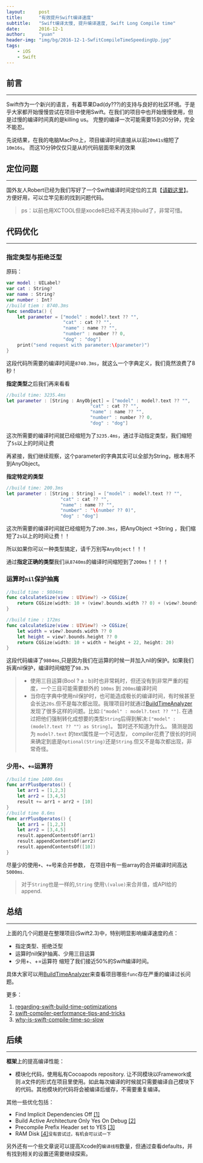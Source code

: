 ```yaml
---
layout:     post
title:      "有效提升Swift编译速度"
subtitle:   "Swift编译太慢, 提升编译速度, Swift Long Compile time"
date:       2016-12-1
author:     "yuan"
header-img: "img/bg/2016-12-1-SwfitCompileTimeSpeedingUp.jpg"
tags:
    - iOS
    - Swift
---
```

## 前言
----

Swift作为一个新兴的语言，有着苹果Dad(dy???)的支持与良好的社区环境。于是乎大家都开始慢慢尝试在项目中使用Swift。在我们的项目中也开始慢慢使用，但是过慢的编译时间真的是killing us。 完整的编译一次可能需要15到20分钟，完全不能忍。

先说结果，在我的电脑MacPro上，项目编译时间直接从以前`20m41s`缩短了`10m16s`。
而这10分钟仅仅只是从的代码层面带来的效果

## 定位问题
----

国外友人Robert已经为我们写好了一个Swift编译时间定位的工具【[请戳这里](https://github.com/RobertGummesson/BuildTimeAnalyzer-for-Xcode)】。 方便好用，可以立竿见影的找到问题代码。

> ps：以前也用XCTOOL但是xocde8已经不再支持build了，非常可惜。

## 代码优化
----

### 指定类型与拒绝泛型
原码：

```swift
var model : UILabel?
var cat : String?
var name : String?
var number : Int?
//build tiem : 8740.3ms
func sendData() {
    let parameter = ["model" : model?.text ?? "",
                     "cat" : cat ?? "",
                     "name" : name ?? "",
                     "number" : number ?? 0,
                     "dog" : "dog"]
    print("send request with parameter:\(parameter)")
}

```
这段代码所需要的编译时间是`8740.3ms`，就这么一个字典定义，我们竟然浪费了8秒！

**指定类型**之后我们再来看看

```swift
//build time: 3235.4ms
let parameter : [String : AnyObject] = ["model" : model?.text ?? "",
		                       "cat" : cat ?? "",
		                       "name" : name ?? "",
		                       "number" : number ?? 0,
		                       "dog" : "dog"]
```
这次所需要的编译时间就已经缩短为了`3235.4ms`，通过手动指定类型，我们缩短了`5s`以上的时间让费

再紧接，我们继续观察，这个parameter的字典其实可以全部为String，根本用不到AnyObject。

**指定特定的类型**

```swift
//build time: 200.3ms
let parameter : [String : String] = ["model" : model?.text ?? "",
					"cat" : cat ?? "",
					"name" : name ?? "",
					"number" : "\(number ?? 0)",
					"dog" : "dog"]
```
这次所需要的编译时间就已经缩短为了`200.3ms`，把AnyObject ->String ，我们缩短了`2s`以上的时间让费！！

所以如果你可以一种类型搞定，请千万别写`AnyObject`！！！


通过**指定正确的类型**我们从`8740ms`的编译时间缩短到了`200ms`！！！！


### 运算时`nil`保护抽离

```swift
//build time : 9804ms
func calculateSize(view : UIView?) -> CGSize{
    return CGSize(width: 10 + (view?.bounds.width ?? 0) + (view?.bounds.height ?? 0) + 22, height: 20)
}

//build time : 172ms
func calculateSize(view : UIView?) -> CGSize{
    let width = view?.bounds.width ?? 0
    let height = view?.bounds.height ?? 0
    return CGSize(width: 10 + width + height + 22, height: 20)
}

```

这段代码编译了`9804ms`,只是因为我们在运算的时候一并加入nil的保护。如果我们拆离nil保护，编译时间缩短了`98.3%`

> * 使用三目运算(Bool ? a : b)时也非常耗时，但还没有到非常严重的程度，一个三目可能需要额外的 `100ms` 到 `200ms`编译时间
> * 当你在字典中使用nil保护时，也可能造成极长的编译时间，有时候甚至会长达`20s`.但不是每次都出现。我理项目时就通过[BuildTimeAnalyzer](https://github.com/RobertGummesson/BuildTimeAnalyzer-for-Xcode)发现了很多这样的问题。比如:`["model" : model?.text ?? ""]`. 在通过把他们强制转化成想要的类型`String`后得到解决:`["model" : (model?.text ?? ""）as String]`。 暂时还不知道为什么。 猜测是因为 `model?.text` 的text属性是一个可选型， compiler花费了很长的时间来确定到底是`Optional(String)`还是`String`.但又不是每次都出现，非常奇怪。

### 少用`+`、`+=`运算符

```swift
//build time 1400.6ms
func arrPlusOperatos() {
    let arr1 = [1,2,3]
    let arr2 = [3,4,5]
    result += arr1 + arr2 + [10]
}
//build time 8.6ms
func arrPlusOperatos() {
    let arr1 = [1,2,3]
    let arr2 = [3,4,5]
    result.appendContentsOf(arr1)
    result.appendContentsOf(arr2)
    result.appendContentsOf([10])
}
```
尽量少的使用`+`、`+=`号来合并参数， 在项目中有一些array的合并编译时间高达`5000ms`.

> 对于`String`也是一样的,`String` 使用`\(value)`来合并值，或API给的append.

## 总结
----

上面的几个问题是在整理项目(Swift2.3)中，特别明显影响编译速度的点：

* 指定类型、拒绝泛型
* 运算时nil保护抽离、少用三目运算
* 少用+、+=运算符
缩短了我们接近50%的Swift编译时间。

具体大家可以用[BuildTimeAnalyzer](https://github.com/RobertGummesson/BuildTimeAnalyzer-for-Xcode)来查看项目哪些`func`存在严重的编译过长问题。

更多：

1. [regarding-swift-build-time-optimizations](https://medium.com/@RobertGummesson/regarding-swift-build-time-optimizations-fc92cdd91e31#.gv3w93fct)
2. [swift-compiler-performance-tips-and-tricks](https://engineering.circle.com/swift-compiler-performance-tips-and-tricks-e86a53a5b42a#.9e9576b0k)
3. [why-is-swift-compile-time-so-slow](http://stackoverflow.com/questions/25537614/why-is-swift-compile-time-so-slow)

## 后续
----

**框架**上的提高编译性能：

* 模块化代码，使用私有Cocoapods repository. 让不同模块以Framework或则.a文件的形式在项目里使用。如此每次编译的时候就只需要编译自己模块下的代码。其他模块的代码将会被编译后缓存，不需要重复编译。

其他一些优化包括：

* Find Implicit Dependencies Off [[1]](https://forums.developer.apple.com/message/89962#89962)
* Build Active Architecture Only Yes On Debug [[2]](http://useyourloaf.com/blog/2010/04/21/xcode-build-active-architecture-only.html)
* Precompile Prefix Header set to YES [[3]](http://blog.csdn.net/qq_25131687/article/details/52194034)
* RAM Disk [[4]](http://nszzy.me/2016/03/20/reduce-xcode-build-times/)`没有尝试过，有机会可以试一下`


另外还有一个些文章说可以提高Xcode的`编译线程`数量，但通过查看defaults，并有找到相关的设置还需要继续探索。




